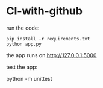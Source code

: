 # CI-with-github

run the code:

    pip install -r requirements.txt
    python app.py

the app runs on http://127.0.0.1:5000

test the app:

python -m unittest 




